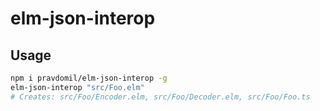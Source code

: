 # elm-json-interop

## Usage

```sh
npm i pravdomil/elm-json-interop -g
elm-json-interop "src/Foo.elm"
# Creates: src/Foo/Encoder.elm, src/Foo/Decoder.elm, src/Foo/Foo.ts
```
